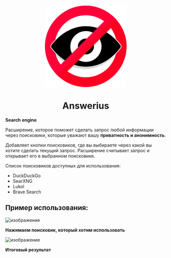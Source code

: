 <p align="center">
  <img src="images/logo.png" alt="Logo"></img>
</p>
<h1 align="center">Answerius</h1>
<p><b>Search engine</b></p>
<p>Расширение, которое поможет сделать запрос любой информации через поисковики, которые уважают вашу <b>приватность и анонимность</b>.</p>
<p>Добавляет кнопки поисковиков, где вы выбираете через какой вы хотите сделать текущий запрос. Расширение считывает запрос и открывает его в выбранном поисковике.</p>
<p>Список поисковиков доступных для использования:</p>
<ul>
<li>DuckDuckGo</li>
<!-- <li>Swisscows (Добавится в будущем)</li> -->
<li>SearXNG</li>
<li>Lukol</li>
<li>Brave Search</li>
<!-- <li>Peekier (Добавится в будущем)</li> -->
<!-- <li>Ecosia (Добавится в будущем)</li> -->
</ul>
<h2>Пример использования:</h2>

![изображение](https://user-images.githubusercontent.com/88831850/159583756-8cd4a9e2-430e-4e53-92b8-85a7d7aebdab.png)

**Нажимаем поисковик, который хотим использовать** 

![изображение](https://user-images.githubusercontent.com/88831850/159583801-79de7f02-c800-4f64-93ca-a1a7dbf0bcd6.png)

**Итоговый результат**
